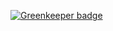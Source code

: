 
[![Greenkeeper badge](https://badges.greenkeeper.io/luhonghai/udemy.svg)](https://greenkeeper.io/)
